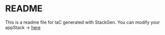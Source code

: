 # README
This is a readme file for IaC generated with StackGen.
You can modify your appStack -> [here](http://main.dev.stackgen.com/appstacks/0e5a4e10-300f-410e-a230-f14a607e29a7)
